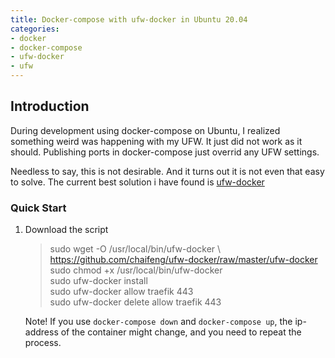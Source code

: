 ```yaml
---
title: Docker-compose with ufw-docker in Ubuntu 20.04
categories:
- docker
- docker-compose
- ufw-docker
- ufw
---
```


## Introduction

During development using docker-compose on Ubuntu, I realized something weird was happening with my UFW. It just did not work as it should. Publishing ports in docker-compose just overrid any UFW settings.

Needless to say, this is not desirable. And it turns out it is not even that easy to solve. The current best solution i have found is [ufw-docker](https://github.com/chaifeng/ufw-docker)

### Quick Start

1. Download the script

   > sudo wget -O /usr/local/bin/ufw-docker \\  
   > https://github.com/chaifeng/ufw-docker/raw/master/ufw-docker  
   > sudo chmod +x /usr/local/bin/ufw-docker  
   > sudo ufw-docker install  
   > sudo ufw-docker allow traefik 443  
   > sudo ufw-docker delete allow traefik 443

   Note! If you use `docker-compose down` and `docker-compose up`, the ip-address of the container might change, and you need to repeat the process.
